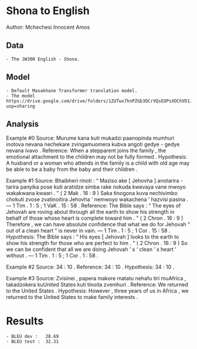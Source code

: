 # Shona to English

Author: Mchechesi Innocent Amos

## Data

	- The JW300 English - Shona.

## Model

	- Default Masakhane Transformer translation model.
	- The model https://drive.google.com/drive/folders/1ZUTwx7hnPZGb3DCrVQsEOPsXOChVD1Jz?usp=sharing

## Analysis

Example #0
Source:     Murume kana kuti mukadzi paanopinda mumhuri inotova nevana nechekare zvingamuomera kubva angoti gedye - gedye nevana ivavo .
Reference:  When a stepparent joins the family , the emotional attachment to the children may not be fully formed .
Hypothesis: A husband or a woman who attends in the family is a child with old age may be able to be a baby from the baby and their children .

Example #1
Source:     Bhaibheri rinoti : “ Maziso ake [ Jehovha ] anotarira - tarira panyika pose kuti aratidze simba rake nokuda kwevaya vane mwoyo wakakwana kwaari . ” ( 2 Mak . 16 : 9 ) Saka tinogona kuva nechivimbo chokuti zvose zvatinoitira Jehovha ‘ nemwoyo wakachena ’ hazvisi pasina . — 1 Tim . 1 : 5 ; 1 VaK . 15 : 58 .
Reference:  The Bible says : “ The eyes of Jehovah are roving about through all the earth to show his strength in behalf of those whose heart is complete toward him . ” ( 2 Chron . 16 : 9 ) Therefore , we can have absolute confidence that what we do for Jehovah “ out of a clean heart ” is never in vain. — 1 Tim . 1 : 5 ; 1 Cor . 15 : 58 .
Hypothesis: The Bible says : “ His eyes [ Jehovah ] looks to the earth to show his strength for those who are perfect to him . ” ( 2 Chron . 16 : 9 ) So we can be confident that all we are doing Jehovah ’ s ‘ clean ’ s heart ’ without . — 1 Tim . 1 : 5 ; 1 Cor . 1 : 58 .

Example #2
Source:     34 : 10 .
Reference:  34 : 10 .
Hypothesis: 34 : 10 .

Example #3
Source:     Zvisinei , papera makore matatu nehafu tiri muAfrica , takadzokera kuUnited States kuti tinoita zvemhuri .
Reference:  We returned to the United States .
Hypothesis: However , three years of us in Africa , we returned to the United States to make family interests .


# Results
	- BLEU dev :   28.69  
	- BLEU test :  32.31
